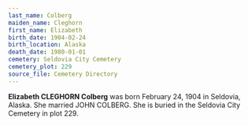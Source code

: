 ```yaml
---
last_name: Colberg
maiden_name: Cleghorn
first_name: Elizabeth
birth_date: 1904-02-24
birth_location: Alaska
death_date: 1980-01-01
cemetery: Seldovia City Cemetery
cemetery_plot: 229
source_file: Cemetery Directory
---
```

**Elizabeth CLEGHORN  Colberg** was born February 24, 1904 in Seldovia, Alaska.  She married JOHN COLBERG.  She is buried in the Seldovia City Cemetery in plot 229. 
